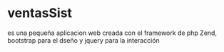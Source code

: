 <!DOCTYPE html>
<html lang="en">
<head>
	<meta charset="UTF-8">
	<!-- Latest compiled and minified CSS -->
	<link rel="stylesheet" href="https://maxcdn.bootstrapcdn.com/bootstrap/3.3.6/css/bootstrap.min.css" integrity="sha384-1q8mTJOASx8j1Au+a5WDVnPi2lkFfwwEAa8hDDdjZlpLegxhjVME1fgjWPGmkzs7" crossorigin="anonymous">
	<title>README</title>
</head>
<body>
	<div class="jumbotron">
		<h1>ventasSist</h1>
		<p>es una pequeña aplicacion web creada con el framework de php Zend, bootstrap para el dseño y jquery para la interacción</p>			
	</div>
	<!-- Latest compiled and minified JavaScript -->
	<script src="https://maxcdn.bootstrapcdn.com/bootstrap/3.3.6/js/bootstrap.min.js" integrity="sha384-0mSbJDEHialfmuBBQP6A4Qrprq5OVfW37PRR3j5ELqxss1yVqOtnepnHVP9aJ7xS" crossorigin="anonymous"></script>
</body>
</html>